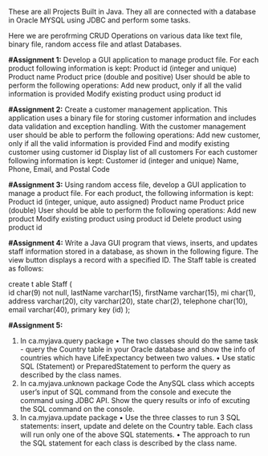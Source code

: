 These are all Projects Built in Java. They all are connected with a database in Oracle MYSQL using JDBC and perform some tasks.

Here we are perofrming CRUD Operations on various data like text file, binary file, random access file and atlast Databases.

**#Assignment 1:**
Develop a GUI application to manage product file. For each product following information is kept:
Product id (integer and unique)
Product name
Product price (double and positive)
User should be able to perform the following operations:
Add new product, only if all the valid information is provided
Modify existing product using product id

**#Assignment 2:**
Create a customer management application. This application uses a binary file for storing customer information and includes data validation and exception handling.
With the customer management user should be able to perform the following operations:
Add new customer, only if all the valid information is provided
Find and modify existing customer using customer id
Display list of all customers
For each customer following information is kept:
Customer id (integer and unique)
Name, Phone, Email, and Postal Code

**#Assignment 3:**
Using random access file, develop a GUI application to manage a product file. 
For each product, the following information is kept:
Product id (integer, unique, auto assigned)
Product name
Product price (double)
User should be able to perform the following operations:
Add new product
Modify existing product using product id
Delete product using product id

**#Assignment 4:**
Write a Java GUI program that views, inserts, and updates staff information stored in a database, as shown in the following figure. The view button displays a record with a specified ID. The Staff table is created as follows:

create t
able Staff (  
  id char(9) not null,
  lastName varchar(15),
  firstName varchar(15),
  mi char(1),
  address varchar(20),
  city varchar(20),
  state char(2),
  telephone char(10),
  email varchar(40),
  primary key (id)
);

**#Assignment 5:**
1. In ca.myjava.query package
• The two classes should do the same task - query the Country table in your Oracle
database and show the info of countries which have LifeExpectancy between two values.
• Use static SQL (Statement) or PreparedStatement to perform the query as described by
the class names.
2. In ca.myjava.unknown package
Code the AnySQL class which accepts user’s input of SQL command from the console
and execute the command using JDBC API. Show the query results or info of excuting
the SQL command on the console.
3. In ca.myjava.update package
• Use the three classes to run 3 SQL statements: insert, update and delete on the Country
table. Each class will run only one of the above SQL statements.
• The approach to run the SQL statement for each class is described by the class name.




